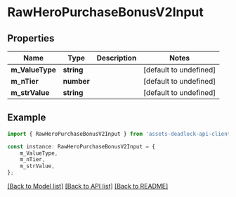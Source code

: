 # RawHeroPurchaseBonusV2Input


## Properties

Name | Type | Description | Notes
------------ | ------------- | ------------- | -------------
**m_ValueType** | **string** |  | [default to undefined]
**m_nTier** | **number** |  | [default to undefined]
**m_strValue** | **string** |  | [default to undefined]

## Example

```typescript
import { RawHeroPurchaseBonusV2Input } from 'assets-deadlock-api-client';

const instance: RawHeroPurchaseBonusV2Input = {
    m_ValueType,
    m_nTier,
    m_strValue,
};
```

[[Back to Model list]](../README.md#documentation-for-models) [[Back to API list]](../README.md#documentation-for-api-endpoints) [[Back to README]](../README.md)
